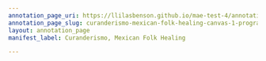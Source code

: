 ```yaml
---
annotation_page_uri: https://llilasbenson.github.io/mae-test-4/annotations/curanderismo-mexican-folk-healing-canvas-1-program-opening.json
annotation_page_slug: curanderismo-mexican-folk-healing-canvas-1-program-opening
layout: annotation_page
manifest_label: Curanderismo, Mexican Folk Healing

---
```

